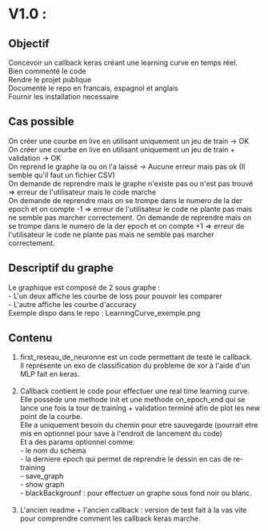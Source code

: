 <h1> V1.0 : </h1>
<h2> Objectif </h2>
Concevoir un callback keras créant une learning curve en temps réel. <br>
Bien commenté le code <br>
Rendre le projet publique <br>
Documenté le repo en francais, espagnol et anglais <br>
Fournir les installation necessaire <br>

<h2> Cas possible </h2>
On créer une courbe en live en utilisant uniquement un jeu de train -> OK <br>
On créer une courbe en live en utilisant uniquement un jeu de train + validation -> OK <br>
On reprend le graphe la ou on l'a laissé -> Aucune erreur mais pas ok (Il semble qu'il faut un fichier CSV) <br>
On demande de reprendre mais le graphe n'existe pas ou n'est pas trouvé => erreur de l'utilisateur mais le code marche <br>
On demande de reprendre mais on se trompe dans le numero de la der epoch et on compte -1 => erreur de l'utilisateur le code ne plante pas mais ne semble pas marcher correctement.
On demande de reprendre mais on se trompe dans le numero de la der epoch et on compte +1 => erreur de l'utilisateur le code ne plante pas mais ne semble pas marcher correctement.

<h2> Descriptif du graphe </h2>
Le graphique est composé de 2 sous graphe : <br>
- L'un deux affiche les courbe de loss pour pouvoir les comparer <br>
- L'autre affiche les courbe d'accuracy <br>
Exemple dispo dans le repo : LearningCurve_exemple.png

<h2> Contenu </h2>

<ol>
  <li> 
    first_reseau_de_neuronne est un code permettant de testé le callback. <br>
    Il représente un exo de classification du probleme de xor à l'aide d'un MLP fait en keras. <br> <br>
  </li>
  <li> 
    Callback contient le code pour effectuer une real time learning curve. <br>
    Elle possède une methode init et une methode on_epoch_end qui se lance une fois la tour de training + validation terminé afin de plot les new point de la courbe. <br>
    Elle a uniquement besoin du chemin pour etre sauvegarde (pourrait etre mis en optionnel pour save à l'endroit de lancement du code) <br>
    Et a des params optionnel comme: <br>
    - le nom du schema <br>
    - la derniere epoch qui permet de reprendre le dessin en cas de re-training <br>
    - save_graph <br>
    - show graph <br>
    - blackBackgrounf : pour effectuer un graphe sous fond noir ou blanc. <br><br>
  </li>
  <li>
    L'ancien readme + l'ancien callback : version de test fait à la vas vite pour comprendre comment les callback keras marche.
  </li>
</ol>



